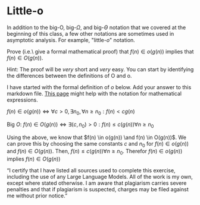 # Little-o

In addition to the big-O, big-$\Omega$, and big-$\Theta$ notation that
we covered at the beginning of this class, a few other notations are sometimes
used in asymptotic analysis.  For example, "little-$o$" notation.

Prove (i.e.\ give a formal mathematical proof) that $f(n)\in o(g(n))$ implies
that $f(n)\in O(g(n))$.

Hint: The proof will be *very* short and *very* easy. You can start by
identifying the differences between the definitions of O and o.

I have started with the formal definition of $o$ below. Add your answer to this
markdown file. [This
page](https://docs.github.com/en/get-started/writing-on-github/working-with-advanced-formatting/writing-mathematical-expressions)
might help with the notation for mathematical expressions.

$f(n)\in o(g(n)) \iff \forall c>0, \exists n_0, \forall n\ge n_0: f(n) < c g(n)$

Big $O$: $f(n) \in O(g(n)) \iff  \exists (c, n_0) > 0: f(n) \le c(g(n)) \forall n \ge n_0$

Using the above, we know that $f(n) \in o(g(n)) \and f(n) \in O(g(n))$. We can prove this by choosing the same constants $c$ and $n_0$ for $f(n) \in o(g(n))$ and $f(n) \in O(g(n))$. Then, $f(n) \le c(g(n)) \forall n \ge n_0$. Therefor $f(n) \in o(g(n))$ implies $f(n) \in O(g(n))$

“I certify that I have listed all sources used to complete this exercise, including the use of any Large Language Models. All of the work is my own, except where stated otherwise. I am aware that plagiarism carries severe penalties and that if plagiarism is suspected, charges may be filed against me without prior notice.”
